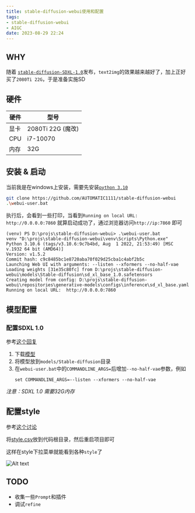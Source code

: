 ```yaml
---
title: stable-diffusion-webui使用和配置
tags: 
- stable-diffusion-webui
- AIGC
date: 2023-08-29 22:24
---
```


## WHY
随着 [`stable-diffusion-SDXL-1.0`](https://stablediffusionxl.com/)发布，`text2img`的效果越来越好了，加上正好买了`2080Ti 22G`，于是准备实施SD

## 硬件
| 硬件| 型号|
| --| -- |
| 显卡|  2080Ti 22G (魔改)|
| CPU| i7-10070 |
| 内存| 32G|

## 安装 & 启动

当前我是在windows上安装，需要先安装[`python 3.10`](https://www.python.org/downloads/release/python-3106/)
```bash
git clone https://github.com/AUTOMATIC1111/stable-diffusion-webui
.\webui-user.bat
```

执行后，会看到一些打印，当看到`Running on local URL:  http://0.0.0.0:7860` 就算启动成功了，通过浏览器访问`http://ip:7860` 即可
```
(venv) PS D:\projs\stable-diffusion-webui> .\webui-user.bat    
venv "D:\projs\stable-diffusion-webui\venv\Scripts\Python.exe"
Python 3.10.6 (tags/v3.10.6:9c7b4bd, Aug  1 2022, 21:53:49) [MSC v.1932 64 bit (AMD64)]
Version: v1.5.2
Commit hash: c9c8485bc1e8720aba70f029d25cba1c4abf2b5c
Launching Web UI with arguments: --listen --xformers --no-half-vae
Loading weights [31e35c80fc] from D:\projs\stable-diffusion-webui\models\Stable-diffusion\sd_xl_base_1.0.safetensors
Creating model from config: D:\projs\stable-diffusion-webui\repositories\generative-models\configs\inference\sd_xl_base.yaml
Running on local URL:  http://0.0.0.0:7860
```

## 模型配置

### 配置SDXL 1.0
参考[这个回复](https://github.com/AUTOMATIC1111/stable-diffusion-webui/discussions/11685#discussioncomment-6574915)
1. 下载[模型](https://huggingface.co/stabilityai/stable-diffusion-xl-base-1.0/resolve/main/sd_xl_base_1.0.safetensors)
1. 将模型放到` models/Stable-diffusion `目录
1. 在`webui-user.bat`中的`COMMANDLINE_ARGS=`后增加`--no-half-vae`参数，例如
    ```
    set COMMANDLINE_ARGS=--listen --xformers --no-half-vae
    ```

*注意：SDXL 1.0 需要32G内存*

## 配置style
参考[这个讨论](https://github.com/AUTOMATIC1111/stable-diffusion-webui/discussions/10129)

将[style.csv](https://github.com/AUTOMATIC1111/stable-diffusion-webui/files/11423539/styles.csv)放到代码根目录，然后重启项目即可

这样在style下拉菜单就能看到各种`style`了

![Alt text](./image.png)

## TODO
- 收集一些`Prompt`和插件
- 调试`refine`